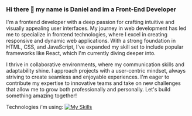 ### Hi there 👋 my name is Daniel and im a Front-End Developer
I'm a frontend developer with a deep passion for crafting intuitive and visually appealing user interfaces. My journey in web development has led me to specialize in frontend technologies, where I excel in creating responsive and dynamic web applications. With a strong foundation in HTML, CSS, and JavaScript, I've expanded my skill set to include popular frameworks like React, which I'm currently diving deeper into.

I thrive in collaborative environments, where my communication skills and adaptability shine. I approach projects with a user-centric mindset, always striving to create seamless and enjoyable experiences. I'm eager to contribute my expertise to innovative teams and take on new challenges that allow me to grow both professionally and personally. Let's build something amazing together!


Technologies i'm using:
[![My Skills](https://skillicons.dev/icons?i=js,html,css,apple,bootstrap,github,htmx,npm,php,react,ts)](https://skillicons.dev)

<!--
**danik11351/danik11351** is a ✨ _special_ ✨ repository because its `README.md` (this file) appears on your GitHub profile.

Here are some ideas to get you started:

- 🔭 I’m currently working on ...
- 🌱 I’m currently learning ...
- 👯 I’m looking to collaborate on ...
- 🤔 I’m looking for help with ...
- 💬 Ask me about ...
- 📫 How to reach me: ...
- 😄 Pronouns: ...
- ⚡ Fun fact: ...
-->
